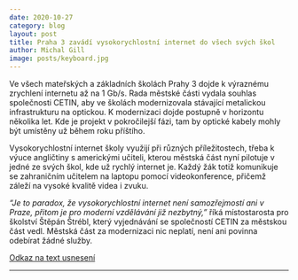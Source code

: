 ```yaml
---
date: 2020-10-27
category: blog
layout: post
title: Praha 3 zavádí vysokorychlostní internet do všech svých škol
author: Michal Gill
image: posts/keyboard.jpg
---
```


Ve všech mateřských a základních školách Prahy 3 dojde k výraznému zrychlení internetu až na 1 Gb/s. Rada městské části vydala souhlas společnosti CETIN, aby ve školách modernizovala stávající metalickou infrastrukturu na optickou. K modernizaci dojde postupně v horizontu několika let. Kde je projekt v pokročilejší fázi, tam by optické kabely mohly být umístěny už během roku příštího.

Vysokorychlostní internet školy využijí při různých příležitostech, třeba k výuce angličtiny s americkými učiteli, kterou městská část nyní pilotuje v jedné ze svých škol, kde už rychlý internet je. Každý žák totiž komunikuje se zahraničním učitelem na laptopu pomocí videokonference, přičemž záleží na vysoké kvalitě videa i zvuku.

*“Je to paradox, že vysokorychlostní internet není samozřejmostí ani v Praze, přitom je pro moderní vzdělávání již nezbytný,”* říká místostarosta pro školství Štěpán Štrébl, který vyjednávání se společností CETIN za městskou část vedl. Městská část za modernizaci nic neplatí, není ani povinna odebírat žádné služby.

[Odkaz na text usnesení](https://www.praha3.cz/getFile/case:show/id:914281)

- - -
